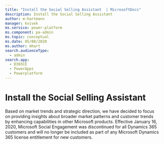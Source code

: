 ```yaml
---
title: "Install the Social Selling Assistant  | MicrosoftDocs"
description: Install the Social Selling Assistant
author: m-hartmann
manager: kvivek
ms.service: power-platform
ms.component: pa-admin
ms.topic: conceptual
ms.date: 05/08/2020
ms.author: mhart
search.audienceType: 
  - admin
search.app: 
  - D365CE
  - PowerApps
  - Powerplatform
---
```

# Install the Social Selling Assistant

<!-- legacy procedure -->

Based on market trends and strategic direction, we have decided to focus on providing insights about broader market patterns and customer trends by enhancing capabilities in other Microsoft products.
Effective January 16, 2020, Microsoft Social Engagement was discontinued for all Dynamics 365 customers and will no longer be included as part of any Microsoft Dynamics 365 license entitlement for new customers.
